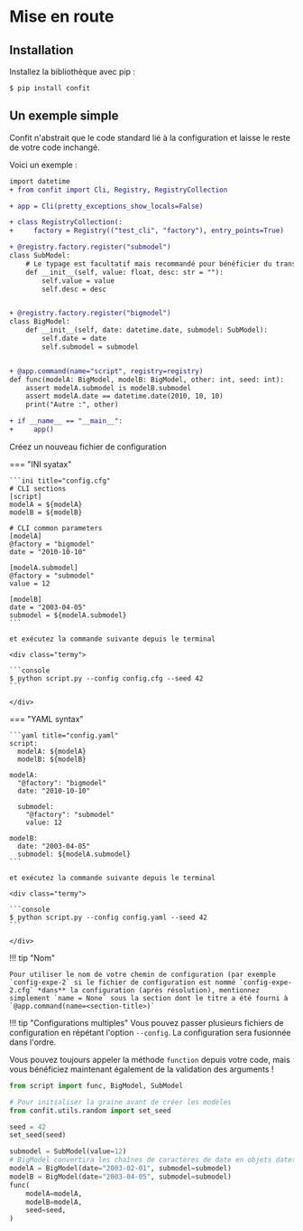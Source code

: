 # Mise en route

## Installation

Installez la bibliothèque avec pip :

<div class="termy">

```console
$ pip install confit
```

</div>

## Un exemple simple

Confit n'abstrait que le code standard lié à la configuration et
laisse le reste de votre code inchangé.

Voici un exemple :

```diff title="script.py"
import datetime
+ from confit import Cli, Registry, RegistryCollection

+ app = Cli(pretty_exceptions_show_locals=False)

+ class RegistryCollection(:
+     factory = Registry(("test_cli", "factory"), entry_points=True)

+ @registry.factory.register("submodel")
class SubModel:
    # Le typage est facultatif mais recommandé pour bénéficier du transtypage des arguments
    def __init__(self, value: float, desc: str = ""):
        self.value = value
        self.desc = desc


+ @registry.factory.register("bigmodel")
class BigModel:
    def __init__(self, date: datetime.date, submodel: SubModel):
        self.date = date
        self.submodel = submodel


+ @app.command(name="script", registry=registry)
def func(modelA: BigModel, modelB: BigModel, other: int, seed: int):
    assert modelA.submodel is modelB.submodel
    assert modelA.date == datetime.date(2010, 10, 10)
    print("Autre :", other)

+ if __name__ == "__main__":
+     app()
```

Créez un nouveau fichier de configuration

=== "INI syatax"

    ```ini title="config.cfg"
    # CLI sections
    [script]
    modelA = ${modelA}
    modelB = ${modelB}

    # CLI common parameters
    [modelA]
    @factory = "bigmodel"
    date = "2010-10-10"

    [modelA.submodel]
    @factory = "submodel"
    value = 12

    [modelB]
    date = "2003-04-05"
    submodel = ${modelA.submodel}
    ```

    et exécutez la commande suivante depuis le terminal

    <div class="termy">

    ```console
    $ python script.py --config config.cfg --seed 42
    ```

    </div>

=== "YAML syntax"

    ```yaml title="config.yaml"
    script:
      modelA: ${modelA}
      modelB: ${modelB}

    modelA:
      "@factory": "bigmodel"
      date: "2010-10-10"

      submodel:
        "@factory": "submodel"
        value: 12

    modelB:
      date: "2003-04-05"
      submodel: ${modelA.submodel}
    ```

    et exécutez la commande suivante depuis le terminal

    <div class="termy">

    ```console
    $ python script.py --config config.yaml --seed 42
    ```

    </div>

!!! tip "Nom"

    Pour utiliser le nom de votre chemin de configuration (par exemple `config-expe-2` si le fichier de configuration est nommé `config-expe-2.cfg` *dans** la configuration (après résolution), mentionnez simplement `name = None` sous la section dont le titre a été fourni à `@app.command(name=<section-title>)`

!!! tip "Configurations multiples"
    Vous pouvez passer plusieurs fichiers de configuration en répétant l'option `--config`. La configuration sera fusionnée dans l'ordre.

Vous pouvez toujours appeler la méthode `function` depuis votre code, mais vous bénéficiez maintenant également de la validation des arguments !

```python
from script import func, BigModel, SubModel

# Pour initialiser la graine avant de créer les modèles
from confit.utils.random import set_seed

seed = 42
set_seed(seed)

submodel = SubModel(value=12)
# BigModel convertira les chaînes de caractères de date en objets datetime.date
modelA = BigModel(date="2003-02-01", submodel=submodel)
modelB = BigModel(date="2003-04-05", submodel=submodel)
func(
    modelA=modelA,
    modelB=modelA,
    seed=seed,
)
```
